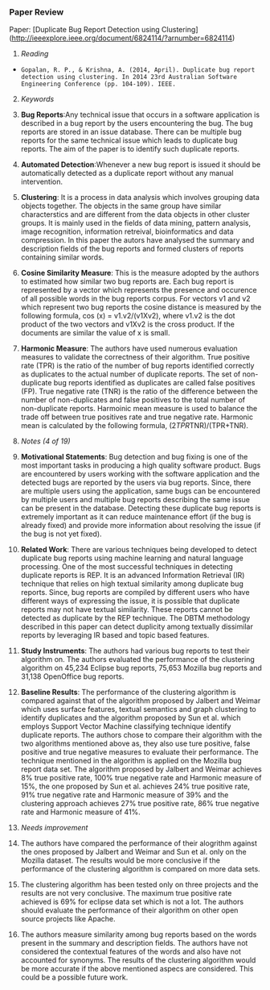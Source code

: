 ### Paper Review
Paper: [Duplicate Bug Report Detection using Clustering]  (http://ieeexplore.ieee.org/document/6824114/?arnumber=6824114)

1. *Reading*
  + 	Gopalan, R. P., & Krishna, A. (2014, April). Duplicate bug report detection using clustering. In 2014 23rd Australian Software Engineering Conference (pp. 104-109). IEEE.

2. *Keywords*
  1. **Bug Reports**:Any technical issue that occurs in a software application is described in a bug report by the users encountering the bug. The bug reports are stored in an issue database. There can be multiple bug reports for the same technical issue which leads to duplicate bug reports. The aim of the paper is to identify such duplicate reports.
  2. **Automated Detection**:Whenever a new bug report is issued it should be automatically detected as a duplicate report without any manual intervention.
  3. **Clustering**: It is a process in data analysis which involves grouping data objects together. The objects in the same group have similar characterstics and are different from the data objects in other cluster groups. It is mainly used in the fields of data mining, pattern analysis, image recognition, information retreival, bioinformatics and data compression. In this paper the autors have analysed the summary and description fields of the bug reports and formed clusters of reports containing similar words. 
  4. **Cosine Similarity Measure**: This is the measure adopted by the authors to estimated how similar two bug reports are. Each bug report is represented by a vector which represents the presence and occurence of all possible words in the bug reports corpus. For vectors v1 and v2 which represent two bug reports the cosine distance is measured by the following formula, cos (x) = v1.v2/(v1Xv2), where v1.v2 is the dot product of the two vectors and v1Xv2 is the cross product. If the documents are similar the value of x is small. 
  5. **Harmonic Measure**: The authors have used numerous evaluation measures to validate the correctness of their algorithm. True positive rate (TPR) is the ratio of the number of bug reports identified correctly as duplicates to the actual number of duplicate reports. The set of non-duplicate bug reports identified as duplicates are called false positives (FP). True negative rate (TNR) is the ratio of the difference between the number of non-duplicates and false positives to the total number of non-duplicate reports. Harmoinic mean measure is used to balance the trade off between true positives rate and true negative rate. Harmonic mean is calculated by the following formula, (2*TPR*TNR)/(TPR+TNR). 

3. *Notes (4 of 19)*
  1. **Motivational Statements**: Bug detection and bug fixing is one of the most important tasks in producing a high quality software product. Bugs are encountered by users working with the software application and the detected bugs are reported by the users via bug reports. Since, there are multiple users using the application, same bugs can be encountered by multiple users and multiple bug reports describing the same issue can be present in the database. Detecting these duplicate bug reports is extremely important as it can reduce maintenance effort (if the bug is already fixed) and provide more information about resolving the issue (if the bug is not yet fixed).
  2. **Related Work**: There are various techniques being developed to detect duplicate bug reports using machine learning and natural language processing. One of the most successful techniques in detecting duplicate reports is REP. It is an advanced Information Retrieval (IR) technique that relies on high textual similarity among duplicate bug reports. Since, bug reports are compiled by different users who have different ways of expressing the issue, it is possible that duplicate reports may not have textual similarity. These reports cannot be detected as duplicate by the REP technique. The DBTM methodology described in this paper can detect duplicity among textually dissimilar reports by leveraging IR based and topic based features. 
  3. **Study Instruments**: The authors had various bug reports to test their algorithm on. The authors evaluated the performance of the clustering algorithm on 45,234 Eclipse bug reports, 75,653 Mozilla bug reports and 31,138 OpenOffice bug reports. 
  4. **Baseline Results**: The performance of the clustering algorithm is compared against that of the algorithm proposed by Jalbert and Weimar which uses surface features, textual semantics and graph clustering to identify duplicates and the algorithm proposed by Sun et al. which employs Support Vector Machine classifying technique identify duplicate reports. The authors chose to compare their algorithm with the two algorithms mentioned above as, they also use ture positive, false positive and true negative measures to evaluate their performance. The technique mentioned in the algorithm is applied on the Mozilla bug report data set. The algorithm proposed by Jalbert and Weimar achieves 8% true positive rate, 100% true negative rate and Harmonic measure of 15%, the one proposed by Sun et al. achieves 24% true positive rate, 91% true negative rate and Harmonic measure of 39% and the clustering approach achieves 27% true positive rate, 86% true negative rate and Harmonic measure of 41%. 

4. *Needs improvement*
  1. The authors have compared the performance of their alogrithm against the ones proposed by Jalbert and Weimar and Sun et al. only on the Mozilla dataset. The results would be more conclusive if the performance of the clustering algorithm is compared on more data sets. 
  2. The clustering algorithm has been tested only on three projects and the results are not very conclusive. The maximum true positive rate achieved is 69% for eclipse data set which is not a lot. The authors should evaluate the performance of their algorithm on other open source projects like Apache. 
  3. The authors measure similarity among bug reports based on the words present in the summary and description fields. The authors have not considered the contextual features of the words and also have not accounted for synonyms. The results of the clustering algorithm would be more accurate if the above mentioned aspecs are considered. This could be a possible future work. 


